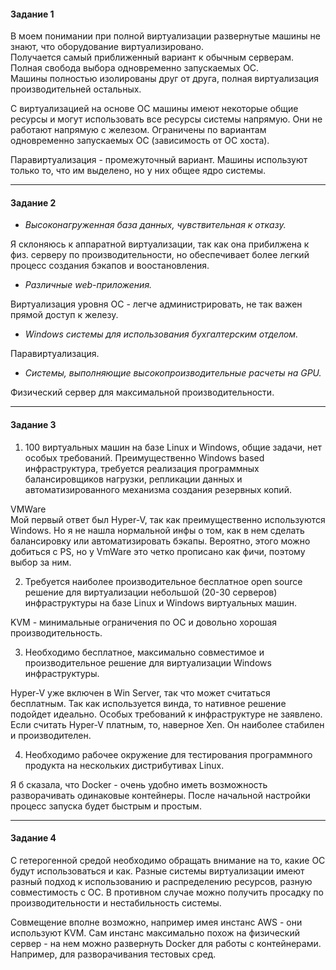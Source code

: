 <h4> Задание 1 </h4>

В моем понимании при полной виртуализации развернутые машины не знают, что оборудование виртуализировано. <br>
Получается самый приближенный вариант к обычным серверам. Полная свобода выбора одновременно запускаемых ОС.<br>
Машины полностью изолированы друг от друга, полная виртуализация производительней остальных. <br>

С виртуализацией на основе ОС машины имеют некоторые общие ресурсы и могут использовать все ресурсы системы напрямую. 
Они не работают напрямую с железом. Ограничены по вариантам одновременно запускаемых ОС (зависимость от ОС хоста).

Паравиртуализация - промежуточный вариант. Машины используют только то, что им выделено, но у них общее ядро системы. 
<hr>
<h4> Задание 2 </h4>

* <i>Высоконагруженная база данных, чувствительная к отказу.</i> <br>

Я склоняюсь к аппаратной виртуализации, так как она прибилжена к физ. серверу по производительности, но обеспечивает более легкий процесс создания бэкапов и воостановления. 

* <i>Различные web-приложения. </i><br> 

Виртуализация уровня ОС - легче администрировать, не так важен прямой доступ к железу. 


* <i>Windows системы для использования бухгалтерским отделом. </i><br> 

Паравиртуализация. 

* <i>Системы, выполняющие высокопроизводительные расчеты на GPU. </i><br> 

Физический сервер для максимальной производительности. 

<hr>
<h4> Задание 3 </h4>

1. 100 виртуальных машин на базе Linux и Windows, общие задачи, нет особых требований. Преимущественно Windows based инфраструктура, требуется реализация программных балансировщиков нагрузки, репликации данных и автоматизированного механизма создания резервных копий.

VMWare <br>
Мой первый ответ был Hyper-V, так как преимущественно используются Windows. Но я не нашла нормальной инфы о том, как в нем сделать балансировку или автоматизировать бэкапы. 
Вероятно, этого можно добиться с PS, но у VmWare это четко прописано как фичи, поэтому выбор за ним. 


2. Требуется наиболее производительное бесплатное open source решение для виртуализации небольшой (20-30 серверов) инфраструктуры на базе Linux и Windows виртуальных машин.

KVM - минимальные ограничения по ОС и довольно хорошая производительность.

3. Необходимо бесплатное, максимально совместимое и производительное решение для виртуализации Windows инфраструктуры.

Hyper-V уже включен в Win Server, так что может считаться бесплатным. Так как используется винда, то нативное решение подойдет идеально. 
Особых требований к инфраструктуре не заявлено. 
Если считать Hyper-V платным, то, наверное Xen. Он наиболее стабилен и производителен.

4. Необходимо рабочее окружение для тестирования программного продукта на нескольких дистрибутивах Linux.

Я б сказала, что Docker - очень удобно иметь возможность разворачивать одинаковые контейнеры. 
После начальной настройки процесс запуска будет быстрым и простым. 

<hr>
<h4> Задание 4 </h4>

С гетерогенной средой необходимо обращать внимание на то, какие ОС будут использоваться и как. 
Разные системы виртуализации имеют разный подход к использованию и распределению ресурсов, разную совместимость с ОС.
В противном случае можно получить просадку по производительности и нестабильность системы. 

Совмещение вполне возможно, например имея инстанс AWS - они используют KVM. 
Сам инстанс максимально похож на физический сервер - на нем можно развернуть Docker для работы с контейнерами. Например, для разворачивания тестовых сред.

